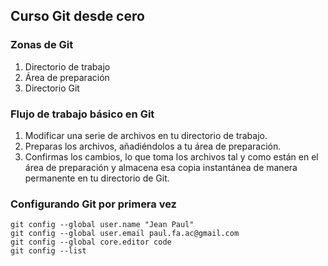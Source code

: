 ## Curso Git desde cero

###  Zonas de Git
1. Directorio de trabajo
2. Área de preparación
3. Directorio Git

### Flujo de trabajo básico en Git
1. Modificar una serie de archivos en tu directorio de trabajo.
2. Preparas los archivos, añadiéndolos a tu área de preparación.
3. Confirmas los cambios, lo que toma los archivos tal y como están en el área de preparación y almacena esa copia instantánea de manera permanente en tu directorio de Git.

### Configurando Git por primera vez
```
git config --global user.name "Jean Paul"
git config --global user.email paul.fa.ac@gmail.com
git config --global core.editor code
git config --list
```